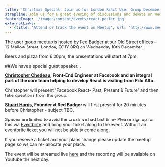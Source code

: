 ```yaml
---
title: 'Christmas Special: Join us for London React User Group December Meetup'
strapline: Join us for a great evening of discussions and debate on Wednesday 10th December.
featureImage: '/images/content/events/react-poster.jpg'
externalLinks:
  - {title: 'Attend or track the event on Meetup', url: 'http://www.meetup.com/London-React-User-Group/'}
---
```


The user group meetup is hosted by Red Badger at our Old Street offices – 12 Mallow Street, London, EC1Y 8RQ on Wednesday 10th December.

Beers and pizza from 6:30pm, the presentations will start at 7pm.

##We have a special guest speaker...

__[Christopher Chedeau](https://twitter.com/vjeux), Front-End Engineer at Facebook and an integral part of the core team helping to develop React is visiting from Palo Alto.__ 

Christopher will present "Facebook React- Past, Present & Future" and then take questions from the group. 

__[Stuart Harris](/about-us/people/stuart-harris/), Founder at Red Badger__ will first present for 20 minutes before Christopher - subject TBC.

Spaces are limited  to avoid the crush we had last time- Please sign up for this via [Eventbrite](https://www.eventbrite.co.uk/e/react-meetup-christmas-special-tickets-14698837619) and bring your ticket along to the event. Without an eventbrite ticket you will not be able to come along.

If you reserve a ticket and your plans change please update the meetup page so we can re- allocate your place.

The event will be streamed live [here](https://www.youtube.com/watch?v=JYqnL3di0-k) and the recording will be available on  Youtube the next day.